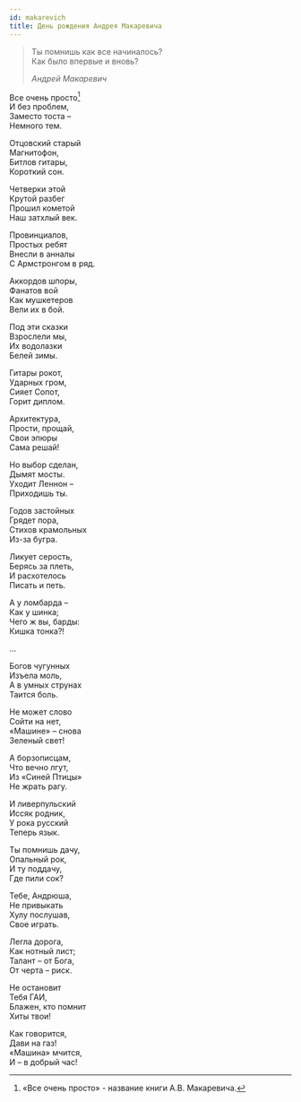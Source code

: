 ```yaml
---
id: makarevich
title: День рождения Андрея Макаревича
---
```


> Ты помнишь как все начиналось?\
> Как было впервые и вновь?
>
> _Андрей Макаревич_

Все очень просто[^1]\
И без проблем,\
Заместо тоста –\
Немного тем.

Отцовский старый\
Магнитофон,\
Битлов гитары,\
Короткий сон.

Четверки этой\
Крутой разбег\
Прошил кометой\
Наш затхлый век.

Провинциалов,\
Простых ребят\
Внесли в анналы\
С Армстронгом в ряд.

Аккордов шпоры,\
Фанатов вой\
Как мушкетеров\
Вели их в бой.

Под эти сказки\
Взрослели мы,\
Их водолазки\
Белей зимы.

Гитары рокот,\
Ударных гром,\
Сияет Сопот,\
Горит диплом.

Архитектура,\
Прости, прощай,\
Свои эпюры\
Сама решай!

Но выбор сделан,\
Дымят мосты.\
Уходит Леннон –\
Приходишь ты.

Годов застойных\
Грядет пора,\
Стихов крамольных\
Из-за бугра.

Ликует серость,\
Берясь за плеть,\
И расхотелось\
Писать и петь.

А у ломбарда –\
Как у шинка;\
Чего ж вы, барды:\
Кишка тонка?!

...

Богов чугунных\
Изъела моль,\
А в умных струнах\
Таится боль.

Не может слово\
Сойти на нет,\
«Машине» – снова\
Зеленый свет!

А борзописцам,\
Что вечно лгут,\
Из «Синей Птицы»\
Не жрать рагу.

И ливерпульский\
Иссяк родник,\
У рока русский\
Теперь язык.

Ты помнишь дачу,\
Опальный рок,\
И ту поддачу,\
Где пили сок?

Тебе, Андрюша,\
Не привыкать\
Хулу послушав,\
Свое играть.

Легла дорога,\
Как нотный лист;\
Талант – от Бога,\
От черта – риск.

Не остановит\
Тебя ГАИ,\
Блажен, кто помнит\
Хиты твои!

Как говорится,\
Дави на газ!\
«Машина» мчится,\
И – в добрый час!

[^1]: «Все очень просто» - название книги А.В. Макаревича.
